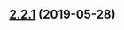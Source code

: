 ## [2.2.1](https://github.com/formatjs/formatjs/compare/intl-format-cache@2.2.1...intl-format-cache@2.2.1) (2019-05-28)



